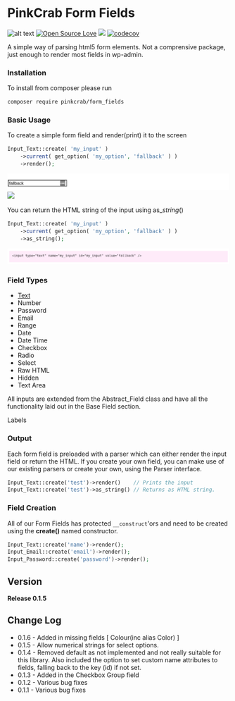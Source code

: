 # PinkCrab Form Fields #

![alt text](https://img.shields.io/badge/Current_Version-0.1.5-yellow.svg?style=flat " ") 
[![Open Source Love](https://badges.frapsoft.com/os/mit/mit.svg?v=102)](https://github.com/ellerbrock/open-source-badge/)
![](https://github.com/Pink-Crab/Form-Fields/workflows/GitHub_CI/badge.svg " ")
[![codecov](https://codecov.io/gh/Pink-Crab/Form-Fields/branch/master/graph/badge.svg?token=ZE140NBNPG)](https://codecov.io/gh/Pink-Crab/Form-Fields)



A simple way of parsing html5 form elements. Not a comprensive package, just enough to render most fields in wp-admin.
### Installation

To install from composer please run

```bash
composer require pinkcrab/form_fields
```

### Basic Usage

To create a simple form field and render\(print\) it to the screen

```php
Input_Text::create( 'my_input' )
    ->current( get_option( 'my_option', 'fallback' ) )
    ->render();
```

![](/docs/assets/simple_input.png)
![](/docs/assets/basic_input_with_current.pngassets/simple_input.png)

You can return the HTML string of the input using as\__string_\(\)

```php
Input_Text::create( 'my_input' )
    ->current( get_option( 'my_option', 'fallback' ) )
    ->as_string();
```

![](/docs/assets/simple_input_html.png)

### Field Types

* [Text](https://glynn-quelch.gitbook.io/pinkcrab/modules/modules/form-fields/input_text)
* Number
* Password
* Email
* Range
* Date
* Date Time
* Checkbox
* Radio
* Select
* Raw HTML
* Hidden
* Text Area

All inputs are extended from the Abstract\_Field class and have all the functionality laid out in the Base Field section.

Labels

### Output

Each form field is preloaded with a parser which can either render the input field or return the HTML. If you create your own field, you can make use of our existing parsers or create your own, using the Parser interface.

```php
Input_Text::create('test')->render()    // Prints the input
Input_Text::create('test')->as_string() // Returns as HTML string.
```

### Field Creation

All of our Form Fields has protected `__construct`'ors and need to be created using the **create\(\)** named constructor.

```php
Input_Text::create('name')->render();
Input_Email::create('email')->render();
Input_Password::create('password')->render();
```

## Version ##
**Release 0.1.5**

## Change Log
* 0.1.6 - Added in missing fields [ Colour(inc alias Color) ]
* 0.1.5 - Allow numerical strings for select options.
* 0.1.4 - Removed default as not implemented and not really suitable for this library. Also included the option to set custom name attributes to fields, falling back to the key (id) if not set.
* 0.1.3 - Added in the Checkbox Group field
* 0.1.2 - Various bug fixes
* 0.1.1 - Various bug fixes


